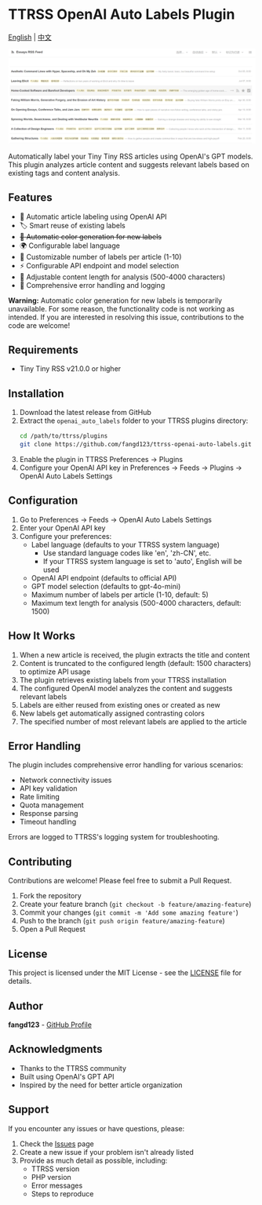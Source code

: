 # TTRSS OpenAI Auto Labels Plugin

[English](README.md)  | [中文](README_zh.md)

![Plugin Screenshot](Screenshot.png)

Automatically label your Tiny Tiny RSS articles using OpenAI's GPT models. This plugin analyzes article content and suggests relevant labels based on existing tags and content analysis.

## Features

- 🤖 Automatic article labeling using OpenAI API
- 🏷️ Smart reuse of existing labels
- ~~🎨 Automatic color generation for new labels~~
- 🌍 Configurable label language
- 🔄 Customizable number of labels per article (1-10)
- ⚡ Configurable API endpoint and model selection
- 📝 Adjustable content length for analysis (500-4000 characters)
- 🎯 Comprehensive error handling and logging

**Warning:** Automatic color generation for new labels is temporarily unavailable. For some reason, the functionality code is not working as intended. If you are interested in resolving this issue, contributions to the code are welcome!

## Requirements

- Tiny Tiny RSS v21.0.0 or higher

## Installation

1. Download the latest release from GitHub
2. Extract the `openai_auto_labels` folder to your TTRSS plugins directory:
   ```bash
   cd /path/to/ttrss/plugins
   git clone https://github.com/fangd123/ttrss-openai-auto-labels.git openai_auto_labels
   ```
3. Enable the plugin in TTRSS Preferences -> Plugins
4. Configure your OpenAI API key in Preferences -> Feeds -> Plugins -> OpenAI Auto Labels Settings

## Configuration

1. Go to Preferences -> Feeds -> OpenAI Auto Labels Settings
2. Enter your OpenAI API key
3. Configure your preferences:
   - Label language (defaults to your TTRSS system language)
     - Use standard language codes like 'en', 'zh-CN', etc.
     - If your TTRSS system language is set to 'auto', English will be used
   - OpenAI API endpoint (defaults to official API)
   - GPT model selection (defaults to gpt-4o-mini)
   - Maximum number of labels per article (1-10, default: 5)
   - Maximum text length for analysis (500-4000 characters, default: 1500)

## How It Works

1. When a new article is received, the plugin extracts the title and content
2. Content is truncated to the configured length (default: 1500 characters) to optimize API usage
3. The plugin retrieves existing labels from your TTRSS installation
4. The configured OpenAI model analyzes the content and suggests relevant labels
5. Labels are either reused from existing ones or created as new
6. New labels get automatically assigned contrasting colors
7. The specified number of most relevant labels are applied to the article

## Error Handling

The plugin includes comprehensive error handling for various scenarios:

- Network connectivity issues
- API key validation
- Rate limiting
- Quota management
- Response parsing
- Timeout handling

Errors are logged to TTRSS's logging system for troubleshooting.

## Contributing

Contributions are welcome! Please feel free to submit a Pull Request.

1. Fork the repository
2. Create your feature branch (`git checkout -b feature/amazing-feature`)
3. Commit your changes (`git commit -m 'Add some amazing feature'`)
4. Push to the branch (`git push origin feature/amazing-feature`)
5. Open a Pull Request

## License

This project is licensed under the MIT License - see the [LICENSE](LICENSE) file for details.

## Author

**fangd123** - [GitHub Profile](https://github.com/fangd123)

## Acknowledgments

- Thanks to the TTRSS community
- Built using OpenAI's GPT API
- Inspired by the need for better article organization

## Support

If you encounter any issues or have questions, please:

1. Check the [Issues](https://github.com/fangd123/ttrss-openai-auto-labels/issues) page
2. Create a new issue if your problem isn't already listed
3. Provide as much detail as possible, including:
   - TTRSS version
   - PHP version
   - Error messages
   - Steps to reproduce